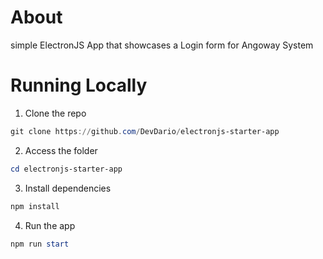 # About

simple ElectronJS App that showcases a Login form for Angoway System

# Running Locally 

1. Clone the repo
``` powershell
git clone https://github.com/DevDario/electronjs-starter-app

```

2. Access the folder 
``` powershell
cd electronjs-starter-app

```

3. Install dependencies
``` powershell
npm install
```

4. Run the app
``` powershell
npm run start
```

